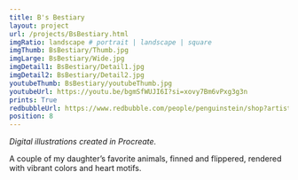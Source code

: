 ```yaml
---
title: B's Bestiary
layout: project
url: /projects/BsBestiary.html
imgRatio: landscape # portrait | landscape | square
imgThumb: BsBestiary/Thumb.jpg
imgLarge: BsBestiary/Wide.jpg
imgDetail1: BsBestiary/Detail1.jpg
imgDetail2: BsBestiary/Detail2.jpg
youtubeThumb: BsBestiary/youtubeThumb.jpg
youtubeUrl: https://youtu.be/bgmSfWUJI6I?si=xovy7Bm6vPxg3g3n
prints: True
redbubbleUrl: https://www.redbubble.com/people/penguinstein/shop?artistUserName=penguinstein&asc=u&collections=3987286&iaCode=all-departments&sortOrder=relevant
position: 8
---
```


*Digital illustrations created in Procreate.*

A couple of my daughter’s favorite animals, finned and flippered, rendered with vibrant colors and heart motifs.
